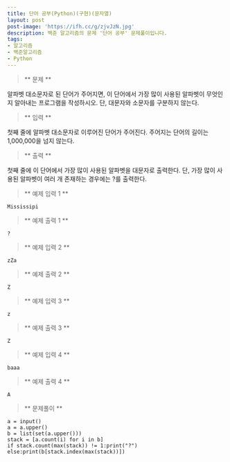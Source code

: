 ```yaml
---
title: 단어 공부(Python)(구현)(문자열)
layout: post
post-image: 'https://ifh.cc/g/zjvJzN.jpg'
description: 백준 알고리즘의 문제 '단어 공부' 문제풀이입니다.
tags:
- 알고리즘
- 백준알고리즘
- Python
---
```



>** 문제 **

알파벳 대소문자로 된 단어가 주어지면, 이 단어에서 가장 많이 사용된 알파벳이 무엇인지 알아내는 프로그램을 작성하시오. 단, 대문자와 소문자를 구분하지 않는다.

>** 입력 **

첫째 줄에 알파벳 대소문자로 이루어진 단어가 주어진다. 주어지는 단어의 길이는 1,000,000을 넘지 않는다.

>** 출력 **

첫째 줄에 이 단어에서 가장 많이 사용된 알파벳을 대문자로 출력한다. 단, 가장 많이 사용된 알파벳이 여러 개 존재하는 경우에는 ?를 출력한다.

>** 예제 입력 1 **

	Mississipi

>** 예제 출력 1 **

	?

>** 예제 입력 2 **

	zZa

>** 예제 출력 2 **

	Z

>** 예제 입력 3 **

	z

>** 예제 출력 3 **

	Z

>** 예제 입력 4 **

	baaa

>** 예제 출력 4 **

	A

>** 문제풀이 **

	a = input()
	a = a.upper()
	b = list(set(a.upper()))
	stack = [a.count(i) for i in b]
	if stack.count(max(stack)) != 1:print("?")
	else:print(b[stack.index(max(stack))])
